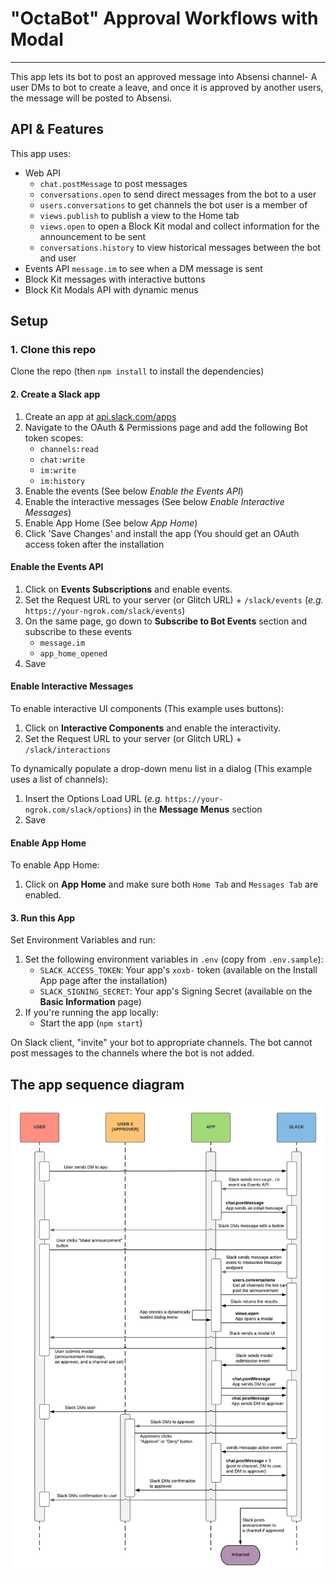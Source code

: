 # "OctaBot" Approval Workflows with Modal


---

This app lets its bot to post an approved message into Absensi channel- A user DMs to bot to create a leave, and once it is approved by another users, the message will be posted to Absensi.


## API & Features

This app uses:
- Web API
    - `chat.postMessage` to post messages
    - `conversations.open` to send direct messages from the bot to a user
    - `users.conversations` to get channels the bot user is a member of
    - `views.publish` to publish a view to the Home tab
    - `views.open` to open a Block Kit modal and collect information for the announcement to be sent
    - `conversations.history` to view historical messages between the bot and user
- Events API `message.im` to see when a DM message is sent
- Block Kit messages with interactive buttons
- Block Kit Modals API with dynamic menus

## Setup

### 1. Clone this repo

Clone the repo (then `npm install` to install the dependencies)

#### 2. Create a Slack app

1. Create an app at [api.slack.com/apps](https://api.slack.com/apps)
2. Navigate to the OAuth & Permissions page and add the following Bot token scopes:
    * `channels:read`
    * `chat:write`
    * `im:write`
    * `im:history`
3. Enable the events (See below *Enable the Events API*)
4. Enable the interactive messages (See below *Enable Interactive Messages*)
5. Enable App Home (See below *App Home*)
6. Click 'Save Changes' and install the app (You should get an OAuth access token after the installation

#### Enable the Events API
1. Click on **Events Subscriptions** and enable events.
2. Set the Request URL to your server (or Glitch URL) + `/slack/events` (*e.g.* `https://your-ngrok.com/slack/events`)
3. On the same page, go down to **Subscribe to Bot Events** section and subscribe to these events 
    - `message.im` 
    - `app_home_opened`
4. Save

#### Enable Interactive Messages

To enable interactive UI components (This example uses buttons):

1. Click on **Interactive Components** and enable the interactivity.
2. Set the Request URL to your server (or Glitch URL) + `/slack/interactions`

To dynamically populate a drop-down menu list in a dialog (This example uses a list of channels):

1. Insert the Options Load URL (*e.g.* `https://your-ngrok.com/slack/options`) in the **Message Menus** section
2. Save

#### Enable App Home

To enable App Home:

1. Click on **App Home** and make sure both `Home Tab` and `Messages Tab` are enabled.

#### 3. Run this App
Set Environment Variables and run:

1. Set the following environment variables in `.env` (copy from `.env.sample`):
    * `SLACK_ACCESS_TOKEN`: Your app's `xoxb-` token (available on the Install App page after the installation)
    * `SLACK_SIGNING_SECRET`: Your app's Signing Secret (available on the **Basic Information** page)
2. If you're running the app locally:
    * Start the app (`npm start`)

On Slack client, "invite" your bot to appropriate channels. The bot cannot post messages to the channels where the bot is not added.

## The app sequence diagram

![dialog](images/diagram_approval_flow.png)
